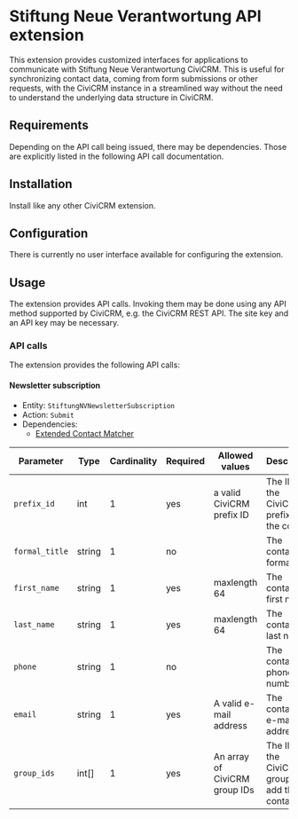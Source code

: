 # Stiftung Neue Verantwortung API extension

This extension provides customized interfaces for applications to communicate
with Stiftung Neue Verantwortung CiviCRM. This is useful for synchronizing
contact data, coming from form submissions or other requests, with the CiviCRM
instance in a streamlined way without the need to understand the underlying data
structure in CiviCRM.

## Requirements

Depending on the API call being issued, there may be dependencies. Those are
explicitly listed in the following API call documentation.

## Installation

Install like any other CiviCRM extension.

## Configuration

There is currently no user interface available for configuring the extension.

## Usage

The extension provides API calls. Invoking them may be done using any API method
supported by CiviCRM, e.g. the CiviCRM REST API. The site key and an API key may
be necessary.

### API calls

The extension provides the following API calls:

#### Newsletter subscription

- Entity: `StiftungNVNewsletterSubscription`
- Action: `Submit`
- Dependencies:
  - [Extended Contact Matcher](https://github.com/systopia/de.systopia.xcm)

| Parameter      | Type   | Cardinality | Required | Allowed values                | Description                                          |
|----------------|--------|-------------|----------|-------------------------------|------------------------------------------------------|
| `prefix_id`    | int    | 1           | yes      | a valid CiviCRM prefix ID     | The ID of the CiviCRM prefix for the contact.        |
| `formal_title` | string | 1           | no       |                               | The contact's formal title.                          |
| `first_name`   | string | 1           | yes      | maxlength 64                  | The contact's first name.                            |
| `last_name`    | string | 1           | yes      | maxlength 64                  | The contact's last name.                             |
| `phone`        | string | 1           | no       |                               | The contact's phone number.                          |
| `email`        | string | 1           | yes      | A valid e-mail address        | The contact's e-mail address.                        |
| `group_ids`    | int[]  | 1           | yes      | An array of CiviCRM group IDs | The IDs of the CiviCRM groups to add the contact to. |
